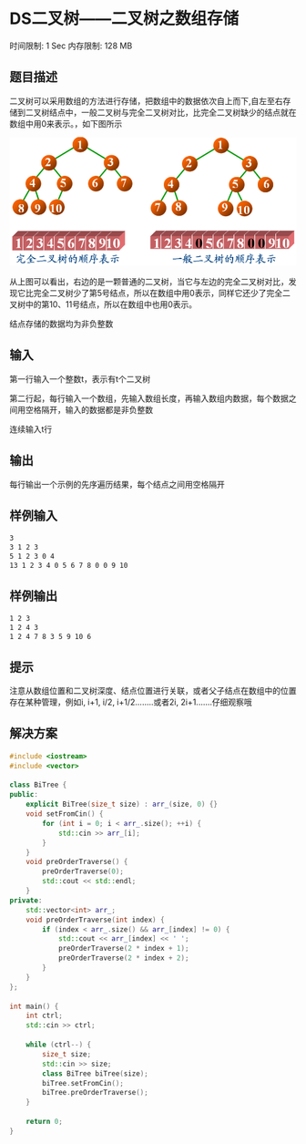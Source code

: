 # DS二叉树——二叉树之数组存储
时间限制: 1 Sec  内存限制: 128 MB

## 题目描述
二叉树可以采用数组的方法进行存储，把数组中的数据依次自上而下,自左至右存储到二叉树结点中，一般二叉树与完全二叉树对比，比完全二叉树缺少的结点就在数组中用0来表示。，如下图所示

![DS-1217](./img/DS-1217.bmp)

从上图可以看出，右边的是一颗普通的二叉树，当它与左边的完全二叉树对比，发现它比完全二叉树少了第5号结点，所以在数组中用0表示，同样它还少了完全二叉树中的第10、11号结点，所以在数组中也用0表示。

结点存储的数据均为非负整数

## 输入
第一行输入一个整数t，表示有t个二叉树

第二行起，每行输入一个数组，先输入数组长度，再输入数组内数据，每个数据之间用空格隔开，输入的数据都是非负整数

连续输入t行

## 输出
每行输出一个示例的先序遍历结果，每个结点之间用空格隔开

## 样例输入
    3
    3 1 2 3
    5 1 2 3 0 4
    13 1 2 3 4 0 5 6 7 8 0 0 9 10

## 样例输出
    1 2 3 
    1 2 4 3 
    1 2 4 7 8 3 5 9 10 6 

## 提示
注意从数组位置和二叉树深度、结点位置进行关联，或者父子结点在数组中的位置存在某种管理，例如i, i+1, i/2,  i+1/2........或者2i, 2i+1.......仔细观察哦

## 解决方案
``` cpp
#include <iostream>
#include <vector>

class BiTree {
public:
    explicit BiTree(size_t size) : arr_(size, 0) {}
    void setFromCin() {
        for (int i = 0; i < arr_.size(); ++i) {
            std::cin >> arr_[i];
        }
    }
    void preOrderTraverse() {
        preOrderTraverse(0);
        std::cout << std::endl;
    }
private:
    std::vector<int> arr_;
    void preOrderTraverse(int index) {
        if (index < arr_.size() && arr_[index] != 0) {
            std::cout << arr_[index] << ' ';
            preOrderTraverse(2 * index + 1);
            preOrderTraverse(2 * index + 2);
        }
    }
};

int main() {
    int ctrl;
    std::cin >> ctrl;

    while (ctrl--) {
        size_t size;
        std::cin >> size;
        class BiTree biTree(size);
        biTree.setFromCin();
        biTree.preOrderTraverse();
    }

    return 0;
}

```
